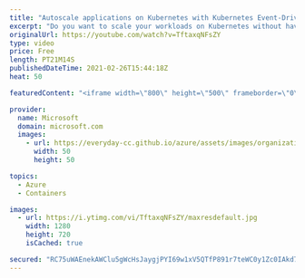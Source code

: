 ```yaml
---
title: "Autoscale applications on Kubernetes with Kubernetes Event-Driven Autoscaling (KEDA) | Azure Friday"
excerpt: "Do you want to scale your workloads on Kubernetes without having to worry about the details? Do you want to run Azure Functions anywhere and easily scale it yourself? Tom Kerkhove shows Scott Hanselman how Kubernetes Event-Driven Autoscaling (KEDA) makes application autoscaling dead simple.  0:00 – Introduction"
originalUrl: https://youtube.com/watch?v=TftaxqNFsZY
type: video
price: Free
length: PT21M14S
publishedDateTime: 2021-02-26T15:44:18Z
heat: 50

featuredContent: "<iframe width=\"800\" height=\"500\" frameborder=\"0\" src=\"https://www.youtube.com/embed/TftaxqNFsZY\" allow=\"accelerometer; autoplay; encrypted-media; gyroscope; picture-in-picture\" allowfullscreen></iframe>"

provider:
  name: Microsoft
  domain: microsoft.com
  images:
    - url: https://everyday-cc.github.io/azure/assets/images/organizations/microsoft.com-50x50.jpg
      width: 50
      height: 50

topics:
  - Azure
  - Containers

images:
  - url: https://i.ytimg.com/vi/TftaxqNFsZY/maxresdefault.jpg
    width: 1280
    height: 720
    isCached: true

secured: "RC75uWAEnekAWClu5gWcHsJaygjPYI69w1xV5QTfP891r7teWC0y1Zc0IAkd78iPy24OnaWYIeYT+/p47i+Nfjs2l1qqJl1zAXTBbIWDsmnzmzeZubFLl98sp0rFV6M+okzEOS94/fCO3z8ffNUChdx1P7XbWjOs2U//MU81YBYNQFlaJ15j9wCIameFWlSJxyGhciTTKH+64LvOye1D1/2SobasEd+iK2V6CyuKYhFu20lLkw7ZYlx8QoEW63H9VYm7nrjN9oteAzX6j8Wx6os1GUiO+FaVR4bSIgo1eowXsoLcBXlb4/Q1GPk5B4GYAPow8rRi/zDlvQ7qOmRCWmLwyvOV6yPQjBgwRwZ6beHsS3ca1ZvkSdiAfKai/hMIx+KOdLVNcOd7rBrhEZLq3nHdBiyEv6gN3qZF39haUZ4=;eINZeQWuRnZ3ZwgaG/xVOA=="
---
```


